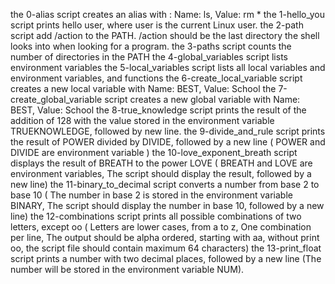 the 0-alias script creates an alias with : Name: ls, Value: rm *
the 1-hello_you script prints hello user, where user is the current Linux user.
the 2-path script add /action to the PATH. /action should be the last directory the shell looks into when looking for a program.
the 3-paths script  counts the number of directories in the PATH
the 4-global_variables script lists environment variables
the 5-local_variables script lists all local variables and environment variables, and functions
the 6-create_local_variable script creates a new local variable with Name: BEST, Value: School
the 7-create_global_variable script creates a new global variable with Name: BEST, Value: School 
the 8-true_knowledge script prints the result of the addition of 128 with the value stored in the environment variable TRUEKNOWLEDGE, followed by   new line.
the 9-divide_and_rule script prints the result of POWER divided by DIVIDE, followed by a new line ( POWER and DIVIDE are environment variable )
the 10-love_exponent_breath script displays the result of BREATH to the power LOVE ( BREATH and LOVE are environment variables, The script should   display the result, followed by a new line)
the 11-binary_to_decimal script converts a number from base 2 to base 10 ( The number in base 2 is stored in the environment variable BINARY,  The script should display the number in base 10, followed by a new line)
the 12-combinations script prints all possible combinations of two letters, except oo ( Letters are lower cases, from a to z, One combination per line, The output should be alpha ordered, starting with aa, without print oo, the script file should contain maximum 64 characters)
the 13-print_float script prints a number with two decimal places, followed by a new line (The number will be stored in the environment variable NUM).
